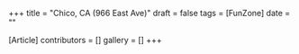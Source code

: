 +++
title = "Chico, CA (966 East Ave)"
draft = false
tags = [FunZone]
date = ""

[Article]
contributors = []
gallery = []
+++